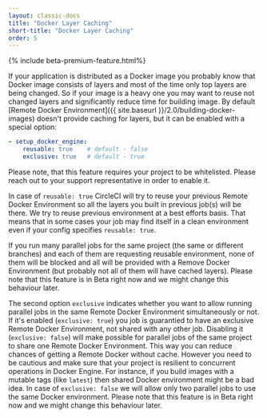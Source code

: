 ```yaml
---
layout: classic-docs
title: "Docker Layer Caching"
short-title: "Docker Layer Caching"
order: 5
---
```


{% include beta-premium-feature.html%}

If your application is distributed as a Docker image you probably know that Docker image consists of layers and most of the time only top layers are being changed. So if your image is a heavy one you may want to reuse not changed layers and significantly reduce time for building image. By default [Remote Docker Environment]({{ site.baseurl }}/2.0/building-docker-images) doesn't provide caching for layers, but it can be enabled with a special option:

``` YAML
- setup_docker_engine:
    reusable: true    # default - false
    exclusive: true   # default - true
```

Please note, that this feature requires your project to be whitelisted. Please reach out to your support representative in order to enable it.

In case of `reusable: true` CircleCI will try to reuse your previous Remote Docker Environment so all the layers you built in previous job(s) will be there. We try to reuse previous environment at a best efforts basis. That means that in some cases your job may find itself in a clean environment even if your config specifies `reusable: true`.

If you run many parallel jobs for the same project (the same or different branches) and each of them are requesting reusable environment, none of them will be blocked and all will be provided with a Remove Docker Environment (but probably not all of them will have cached layers). Please note that this feature is in Beta right now and we might change this behaviour later.

The second option `exclusive` indicates whether you want to allow running parallel jobs in the same Remote Docker Environment simultaneously or not. If it's enabled (`exclusive: true`) you job is guarantied to have an exclusive Remote Docker Environment, not shared with any other job. Disabling it (`exclusive: false`) will make possible for parallel jobs of the same project to share one Remote Docker Environment. This way you can reduce chances of getting a Remote Docker without cache. However you need to be cautious and make sure that your project is resilient to concurrent operations in Docker Engine. For instance, if you build images with a mutable tags (like `latest`) then shared Docker environment might be a bad idea. In case of `exclusive: false` we will allow only two parallel jobs to use the same Docker environment. Please note that this feature is in Beta right now and we might change this behaviour later.
